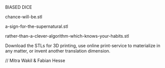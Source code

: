 BIASED DICE   

chance-will-be.stl

a-sign-for-the-supernatural.stl

rather-than-a-clever-algorithm-which-knows-your-habits.stl

Download the STLs for 3D printing, use online print-service to materialize in any matter, or invent another translation dimension.

// Mitra Wakil & Fabian Hesse
